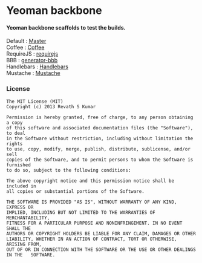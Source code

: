 # Yeoman backbone

#### Yeoman backbone scaffolds to test the builds.

Default    :  [Master](https://github.com/revathskumar/yeoman-backbone)  
Coffee     :  [Coffee](https://github.com/revathskumar/yeoman-backbone/tree/coffee)  
RequireJS  :  [requirejs](https://github.com/revathskumar/yeoman-backbone/tree/requirejs)  
BBB        :  [generator-bbb](https://github.com/revathskumar/yeoman-backbone/tree/bbb)  
Handlebars :  [Handlebars](https://github.com/revathskumar/yeoman-backbone/tree/handlebars)  
Mustache   :  [Mustache](https://github.com/revathskumar/yeoman-backbone/tree/mustache)  

### License

```
The MIT License (MIT)  
Copyright (c) 2013 Revath S Kumar

Permission is hereby granted, free of charge, to any person obtaining a copy   
of this software and associated documentation files (the "Software"), to deal   
in the Software without restriction, including without limitation the rights   
to use, copy, modify, merge, publish, distribute, sublicense, and/or sell   
copies of the Software, and to permit persons to whom the Software is furnished   
to do so, subject to the following conditions:  

The above copyright notice and this permission notice shall be included in  
all copies or substantial portions of the Software.  

THE SOFTWARE IS PROVIDED "AS IS", WITHOUT WARRANTY OF ANY KIND, EXPRESS OR   
IMPLIED, INCLUDING BUT NOT LIMITED TO THE WARRANTIES OF MERCHANTABILITY,   
FITNESS FOR A PARTICULAR PURPOSE AND NONINFRINGEMENT. IN NO EVENT SHALL THE   
AUTHORS OR COPYRIGHT HOLDERS BE LIABLE FOR ANY CLAIM, DAMAGES OR OTHER   
LIABILITY, WHETHER IN AN ACTION OF CONTRACT, TORT OR OTHERWISE, ARISING FROM,   
OUT OF OR IN CONNECTION WITH THE SOFTWARE OR THE USE OR OTHER DEALINGS IN THE   SOFTWARE.
```
